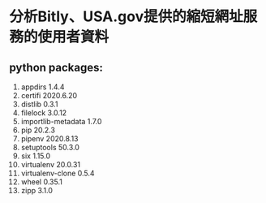 # 分析Bitly、USA.gov提供的縮短網址服務的使用者資料

## python packages:
1. appdirs            1.4.4
2. certifi            2020.6.20
3. distlib            0.3.1
4. filelock           3.0.12
5. importlib-metadata 1.7.0
6. pip                20.2.3
7. pipenv             2020.8.13
8. setuptools         50.3.0
9. six                1.15.0
10. virtualenv         20.0.31
11. virtualenv-clone   0.5.4
12. wheel              0.35.1
13. zipp               3.1.0